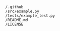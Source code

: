 ```{ .plantuml height=50% plantuml-filename=test.png }
/.github
/src/example.py
/tests/example_test.py
/README.md
/LICENSE
```